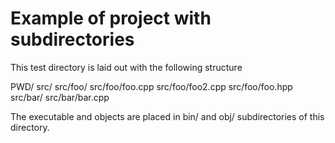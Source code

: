 Example of project with subdirectories
======================================
This test directory is laid out with the following structure

  PWD/
    src/
      src/foo/
        src/foo/foo.cpp
        src/foo/foo2.cpp
        src/foo/foo.hpp
      src/bar/
        src/bar/bar.cpp

The executable and objects are placed in bin/ and obj/ subdirectories of
this directory.
